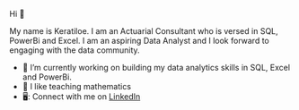 Hi 👋

My name is Keratiloe. I am an Actuarial Consultant who is versed in SQL, PowerBi and Excel. I am an aspiring Data Analyst and I look forward to engaging with the data community.

- 🔭 I’m currently working on building my data analytics skills in SQL, Excel and PowerBi.
- 🌱 I like teaching mathematics
- 🖥️: Connect with me on [LinkedIn](https://www.linkedin.com/in/keratiloemaake/)

<!---
Keratiloe-M/Keratiloe-M is a ✨ special ✨ repository because its `README.md` (this file) appears on your GitHub profile.
You can click the Preview link to take a look at your changes.
--->
